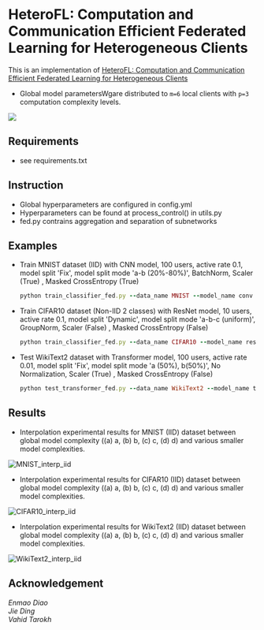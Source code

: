 # HeteroFL: Computation and Communication Efficient Federated Learning for Heterogeneous Clients
This is an implementation of [HeteroFL: Computation and Communication Efficient Federated Learning for Heterogeneous Clients](https://arxiv.org/abs/2010.01264)
- Global model parametersWgare distributed to `m=6` local clients with `p=3` computation complexity levels.
<img src="/assest/HeteroFL.png">


## Requirements
 - see requirements.txt

## Instruction

 - Global hyperparameters are configured in config.yml
 - Hyperparameters can be found at process_control() in utils.py 
 - fed.py contrains aggregation and separation of subnetworks

## Examples
 - Train MNIST dataset (IID) with CNN model, 100 users, active rate 0.1, model split 'Fix', model split mode 'a-b (20%-80%)', BatchNorm, Scaler (True) , Masked CrossEntropy (True)
    ```ruby
    python train_classifier_fed.py --data_name MNIST --model_name conv --control_name 1_100_0.1_iid_fix_a2-b8_bn_1_1
    ```
 - Train CIFAR10 dataset (Non-IID 2 classes) with ResNet model, 10 users, active rate 0.1, model split 'Dynamic', model split mode 'a-b-c (uniform)', GroupNorm, Scaler (False) , Masked CrossEntropy (False)
    ```ruby
    python train_classifier_fed.py --data_name CIFAR10 --model_name resnet18 --control_name 1_10_0.1_non-iid-2_dynamic_a1-b1-c1_gn_0_0
    ```
 - Test WikiText2 dataset with Transformer model, 100 users, active rate 0.01, model split 'Fix', model split mode 'a (50%), b(50%)', No Normalization, Scaler (True) , Masked CrossEntropy (False)
    ```ruby
    python test_transformer_fed.py --data_name WikiText2 --model_name transformer --control_name 1_100_0.01_iid_fix_a5-b5_none_1_0
    ```
## Results
- Interpolation experimental results for MNIST (IID) dataset between global model complexity ((a) a, (b) b, (c) c, (d) d) and various smaller model complexities.

![MNIST_interp_iid](/assest/MNIST_interp_iid.png)

- Interpolation experimental results for CIFAR10 (IID) dataset between global model complexity ((a) a, (b) b, (c) c, (d) d) and various smaller model complexities.

![CIFAR10_interp_iid](/assest/CIFAR10_interp_iid.png)

- Interpolation experimental results for WikiText2 (IID) dataset between global model complexity ((a) a, (b) b, (c) c, (d) d) and various smaller model complexities.

![WikiText2_interp_iid](/assest/WikiText2_interp_iid.png)

## Acknowledgement
*Enmao Diao  
Jie Ding  
Vahid Tarokh*
